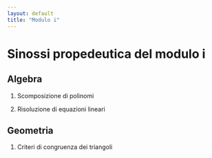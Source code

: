 ```yaml
---
layout: default
title: "Modulo i"
---
```

# Sinossi propedeutica del modulo i

## Algebra

1. Scomposizione di polinomi

1. Risoluzione di equazioni lineari

## Geometria

1. Criteri di congruenza dei triangoli
